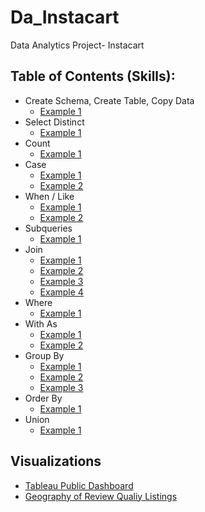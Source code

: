 # Da_Instacart
Data Analytics Project- Instacart



## Table of Contents (Skills):
* Create Schema, Create Table, Copy Data
  * [Example 1](https://github.com/kevinxkuang/Da_Instaccart/blob/master/load_data.txt)
* Select Distinct
  * [Example 1](https://github.com/kevinxkuang/Da_Instaccart/blob/master/SQL/Select)
* Count
  * [Example 1](https://github.com/lalark/AirBNB_SQL_Project/tree/master/identify_review_quality)
* Case
  * [Example 1](https://github.com/lalark/AirBNB_SQL_Project/blob/master/group_review_quality_by_listing/group_review_quality_by_listing.txt)
  * [Example 2](https://github.com/lalark/AirBNB_SQL_Project/tree/master/identify_review_quality)
* When / Like
  * [Example 1](https://github.com/lalark/AirBNB_SQL_Project/blob/master/group_review_quality_by_listing/group_review_quality_by_listing.txt)
  * [Example 2](https://github.com/lalark/AirBNB_SQL_Project/tree/master/identify_review_quality)
* Subqueries
  * [Example 1](https://github.com/lalark/AirBNB_SQL_Project/tree/master/rating_variance_from_mean)
* Join
  * [Example 1](https://github.com/lalark/AirBNB_SQL_Project/tree/master/christmas_2016_availabiliy)
  * [Example 2](https://github.com/lalark/AirBNB_SQL_Project/blob/master/group_review_quality_by_listing/group_review_quality_by_listing.txt)
  * [Example 3](https://github.com/lalark/AirBNB_SQL_Project/tree/master/join_listings_reviews)
  * [Example 4](https://github.com/lalark/AirBNB_SQL_Project/tree/master/union_even_months)
* Where
  * [Example 1](https://github.com/lalark/AirBNB_SQL_Project/tree/master/christmas_2016_availabiliy)
* With As
  * [Example 1](https://github.com/lalark/AirBNB_SQL_Project/blob/master/group_review_quality_by_listing/group_review_quality_by_listing.txt)
  * [Example 2](https://github.com/lalark/AirBNB_SQL_Project/tree/master/identify_review_quality)
* Group By
  * [Example 1](https://github.com/lalark/AirBNB_SQL_Project/blob/master/christmas_2016_availabiliy/christmas_2016_availabiliy.txt)
  * [Example 2](https://github.com/lalark/AirBNB_SQL_Project/tree/master/identify_review_quality)
  * [Example 3](https://github.com/lalark/AirBNB_SQL_Project/tree/master/rating_variance_from_mean)
* Order By
  * [Example 1](https://github.com/lalark/AirBNB_SQL_Project/blob/master/group_review_quality_by_listing/group_review_quality_by_listing.txt)
* Union
  * [Example 1](https://github.com/lalark/AirBNB_SQL_Project/tree/master/union_even_months)
  
## Visualizations
* [Tableau Public Dashboard](https://public.tableau.com/profile/lauren6174#!/vizhome/SeattleAirBnBReviewQualityViz/Dashboard1)
* [Geography of Review Qualiy Listings](https://public.tableau.com/profile/lauren6174#!/vizhome/SeattleAirBnBReviewQualityVizMap/GeographicDistributionofReviewQuality?publish=yes)

